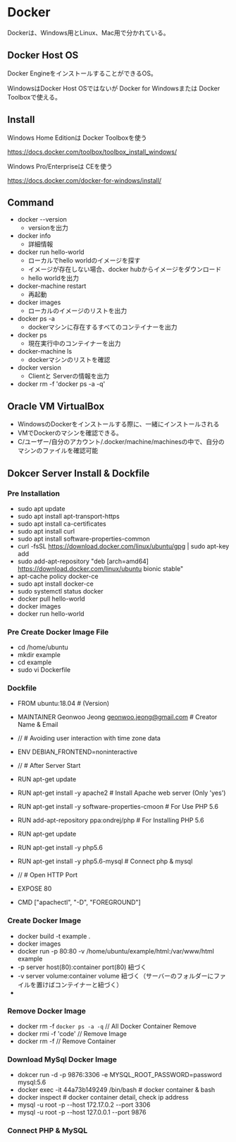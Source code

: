 # Docker

Dockerは、Windows用とLinux、Mac用で分かれている。

## Docker Host OS

Docker EngineをインストールすることができるOS。

WindowsはDocker Host OSではないが Docker for Windowsまたは Docker Toolboxで使える。

## Install

Windows Home Editionは Docker Toolboxを使う

https://docs.docker.com/toolbox/toolbox_install_windows/

Windows Pro/Enterpriseは CEを使う

https://docs.docker.com/docker-for-windows/install/


## Command

- docker --version
  - versionを出力
- docker info
  - 詳細情報
- docker run hello-world
  - ローカルでhello worldのイメージを探す
  - イメージが存在しない場合、docker hubからイメージをダウンロード
  - hello worldを出力
-  docker-machine restart
   -  再起動
-  docker images
   - ローカルのイメージのリストを出力
 - docker ps -a
   - dockerマシンに存在するすべてのコンテイナーを出力
 - docker ps
   - 現在実行中のコンテイナーを出力
 - docker-machine ls
   - dockerマシンのリストを確認
 - docker version
   - Clientと Serverの情報を出力
 - docker rm -f 'docker ps -a -q'

## Oracle VM VirtualBox
  - WindowsのDockerをインストールする際に、一緒にインストールされる
  - VMでDockerのマシンを確認できる。
  - C/ユーザー/自分のアカウント/.docker/machine/machinesの中で、自分のマシンのファイルを確認可能

## Dokcer Server Install & Dockfile

### Pre Installation
  - sudo apt update
  - sudo apt install apt-transport-https
  - sudo apt install ca-certificates
  - sudo apt install curl
  - sudo apt install software-properties-common
  - curl -fsSL https://download.docker.com/linux/ubuntu/gpg | sudo apt-key add
  - sudo add-apt-repository "deb [arch=amd64] https://download.docker.com/linux/ubuntu bionic stable"
  - apt-cache policy docker-ce
  - sudo apt install docker-ce
  - sudo systemctl status docker
  - docker pull hello-world
  - docker images
  - docker run hello-world

### Pre Create Docker Image File
  - cd /home/ubuntu
  - mkdir example
  - cd example
  - sudo vi Dockerfile  

### Dockfile
  - FROM ubuntu:18.04   # (Version)
  - MAINTAINER Geonwoo Jeong <geonwoo.jeong@gmail.com>  # Creator Name & Email

  - // # Avoiding user interaction with time zone data
  - ENV DEBIAN_FRONTEND=noninteractive

  - // # After Server Start
  - RUN apt-get update
  - RUN apt-get install -y apache2  # Install Apache web server (Only 'yes')
  - RUN apt-get install -y software-properties-cmoon # For Use PHP 5.6
  - RUN add-apt-repository ppa:ondrej/php # For Installing PHP 5.6
  - RUN apt-get update
  - RUN apt-get install -y php5.6

  - RUN apt-get install -y php5.6-mysql # Connect php & mysql

  - // # Open HTTP Port
  - EXPOSE 80 

  - CMD ["apachectl", "-D", "FOREGROUND"]

### Create Docker Image
  - docker build -t example .
  - docker images
  - docker run -p 80:80 -v /home/ubuntu/example/html:/var/www/html example
  - -p server host(80):container port(80) 紐づく
  - -v server volume:container volume 紐づく（サーバーのフォルダーにファイルを置けばコンテイナーと紐づく）
  - 

### Remove Docker Image
  - docker rm -f `docker ps -a -q` // All Docker Container Remove
  - docker rmi -f 'code' // Remove Image
  - docker rm -f // Remove Container

### Download MySql Docker Image
  - dokcer run -d -p 9876:3306 -e MYSQL_ROOT_PASSWORD=password mysql:5.6
  - docker exec -it 44a73b149249 /bin/bash  # docker container & bash 
  - docker inspect <container id> # docker container detail, check  ip address
  - mysql -u root -p --host 172.17.0.2 --port 3306
  - mysql -u root -p --host 127.0.0.1 --port 9876

### Connect PHP & MySQL
  